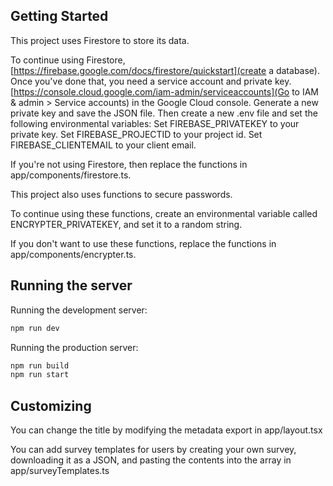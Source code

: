 ## Getting Started

This project uses Firestore to store its data.

To continue using Firestore, [https://firebase.google.com/docs/firestore/quickstart](create a database).
Once you've done that, you need a service account and private key. [https://console.cloud.google.com/iam-admin/serviceaccounts](Go to IAM & admin > Service accounts) in the Google Cloud console. Generate a new private key and save the JSON file. Then create a new .env file and set the following environmental variables:
Set FIREBASE_PRIVATEKEY to your private key.
Set FIREBASE_PROJECTID to your project id.
Set FIREBASE_CLIENTEMAIL to your client email.

If you're not using Firestore, then replace the functions in app/components/firestore.ts.

This project also uses functions to secure passwords.

To continue using these functions, create an environmental variable called ENCRYPTER_PRIVATEKEY, and set it to a random string.

If you don't want to use these functions, replace the functions in app/components/encrypter.ts.

## Running the server

Running the development server:

```bash
npm run dev
```

Running the production server:

```bash
npm run build
npm run start
```

## Customizing

You can change the title by modifying the metadata export in app/layout.tsx

You can add survey templates for users by creating your own survey, downloading it as a JSON, and pasting the contents into the array in app/surveyTemplates.ts
